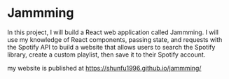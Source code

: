 # Jammming
In this project, I will build a React web application called Jammming. I will use my knowledge of React components, passing state, and requests with the Spotify API to build a website that allows users to search the Spotify library, create a custom playlist, then save it to their Spotify account.


 my website is published at https://shunfu1996.github.io/jammming/
